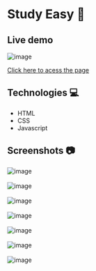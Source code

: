 # Study Easy :book:  

## Live demo 


![image](https://user-images.githubusercontent.com/49681380/121917777-d06beb80-cd0b-11eb-901d-e9dfad53c1bb.png)


[Click here to acess the page](https://study-easy.vercel.app/)

## Technologies :computer:

- HTML
- CSS 
- Javascript 

## Screenshots :camera: 


![image](https://user-images.githubusercontent.com/49681380/121917777-d06beb80-cd0b-11eb-901d-e9dfad53c1bb.png)
<br>
<br>
![image](https://user-images.githubusercontent.com/49681380/121918046-1032d300-cd0c-11eb-80e7-11e4e8334892.png)
<br>
<br>
![image](https://user-images.githubusercontent.com/49681380/121918154-293b8400-cd0c-11eb-9541-1eca4b564f4e.png)
<br>
<br>
![image](https://user-images.githubusercontent.com/49681380/121918295-4d976080-cd0c-11eb-8d43-cf1d0b024cc5.png)
<br>
<br>
![image](https://user-images.githubusercontent.com/49681380/121918706-b2eb5180-cd0c-11eb-8133-068972a05599.png)
<br>
<br>
![image](https://user-images.githubusercontent.com/49681380/121918784-c4ccf480-cd0c-11eb-88a5-1f84b37fce15.png)
<br>
<br>
![image](https://user-images.githubusercontent.com/49681380/121918886-d6ae9780-cd0c-11eb-84d8-4f6ed826ae57.png)








